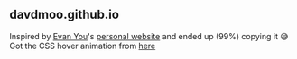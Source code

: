 ## davdmoo.github.io

Inspired by [Evan You](https://github.com/yyx990803)'s [personal website](https://evanyou.me/) and ended up (99%) copying it :sweat_smile: \
Got the CSS hover animation from [here](https://css-tricks.com/css-link-hover-effects/)